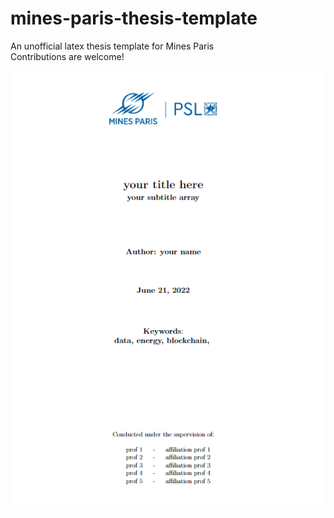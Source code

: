 # mines-paris-thesis-template
An unofficial latex thesis template for Mines Paris  
Contributions are welcome!

![template](figs/template.png)